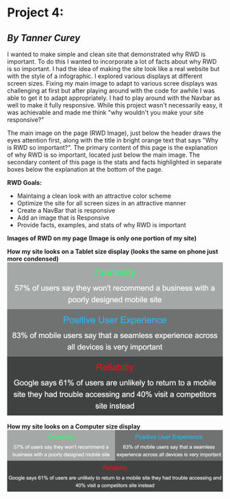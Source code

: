 # **Project 4:**
## _By Tanner Curey_

I wanted to make simple and clean site that demonstrated why RWD is important. To do this I wanted to incorporate a lot of facts about why RWD is so important. I had the idea of making the site look like a real website but with the style of a infographic. I explored various displays at different screen sizes. Fixing my main image to adapt to various scree displays was challenging at first but after playing around with the code for awhile I was able to get it to adapt appropriately. I had to play around with the Navbar as well to make it fully responsive. While this project wasn't necessarily easy, it was achievable and made me think "why wouldn't you make your site responsive?"

The main image on the page (RWD Image), just below the header draws the eyes attention first, along with the title in bright orange text that says "Why is RWD so important?". The primary content of this page is the explanation of why RWD is so important, located just below the main image. The secondary content of this page is the stats and facts highlighted in separate boxes below the explanation at the bottom of the page.

**RWD Goals:**
* Maintaing a clean look with an attractive color scheme
* Optimize the site for all screen sizes in an attractive manner
* Create a NavBar that is responsive
* Add an image that is Responsive
* Provide facts, examples, and stats of why RWD is important

**Images of RWD on my page (Image is only one portion of my site)**

**How my site looks on a Tablet size display (looks the same on phone just more condensed)**
![Screenshot Of Tablet Size Screen (Bottom Portion of page)](./images/tabletsize.png)

**How my site looks on a Computer size display**
![Screenshot Of Computer Size Screen (Bottom Portion of page)](./images/computersize.png)
